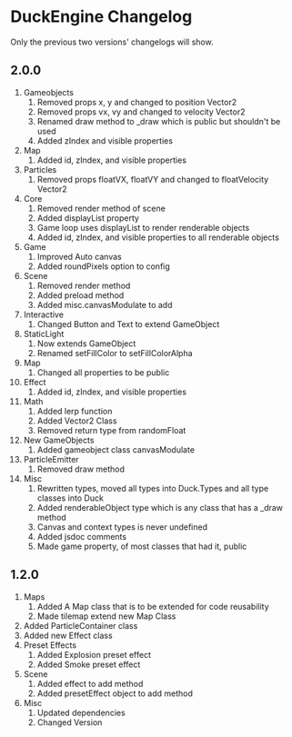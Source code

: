 # DuckEngine Changelog

Only the previous two versions' changelogs will show.

## 2.0.0

1. Gameobjects
   1. Removed props x, y and changed to position Vector2
   2. Removed props vx, vy and changed to velocity Vector2
   3. Renamed draw method to _draw which is public but shouldn't be used
   4. Added zIndex and visible properties
2. Map
   1. Added id, zIndex, and visible properties
3. Particles
   1. Removed props floatVX, floatVY and changed to floatVelocity Vector2
4. Core
   1. Removed render method of scene
   2. Added displayList property
   3. Game loop uses displayList to render renderable objects
   4. Added id, zIndex, and visible properties to all renderable objects
5. Game
   1. Improved Auto canvas
   2. Added roundPixels option to config
6. Scene
   1. Removed render method
   2. Added preload method
   3. Added misc.canvasModulate to add
7. Interactive
   1. Changed Button and Text to extend GameObject
8. StaticLight
   1. Now extends GameObject
   2. Renamed setFillColor to setFillColorAlpha
9. Map
    1. Changed all properties to be public
10. Effect
    1. Added id, zIndex, and visible properties
11. Math
    1. Added lerp function
    2. Added Vector2 Class
    3. Removed return type from randomFloat
12. New GameObjects
    1. Added gameobject class canvasModulate
13. ParticleEmitter
    1. Removed draw method
14. Misc
    1. Rewritten types, moved all types into Duck.Types and all type classes into Duck
    2. Added renderableObject type which is any class that has a _draw method
    3. Canvas and context types is never undefined
    4. Added jsdoc comments
    5. Made game property, of most classes that had it, public

## 1.2.0

1. Maps
   1. Added A Map class that is to be extended for code reusability
   2. Made tilemap extend new Map Class
2. Added ParticleContainer class
3. Added new Effect class
4. Preset Effects
   1. Added Explosion preset effect
   2. Added Smoke preset effect
5. Scene
   1. Added effect to add method
   2. Added presetEffect object to add method
6. Misc
   1. Updated dependencies
   2. Changed Version
